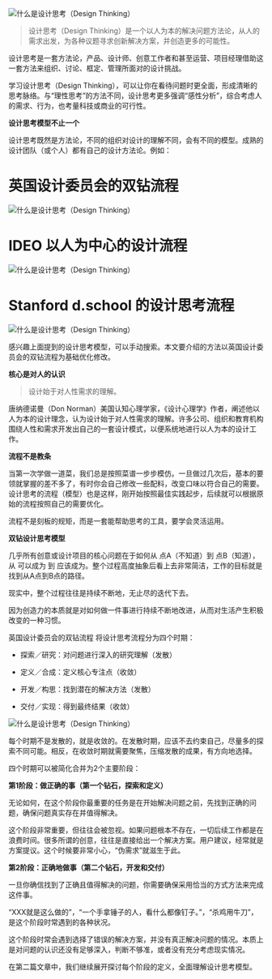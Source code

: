 ![什么是设计思考（Design Thinking）](http://p3.pstatp.com/large/4e7200043217c1ef624b)

> 设计思考（Design Thinking）是一个以人为本的解决问题方法论，从人的需求出发，为各种议题寻求创新解决方案，并创造更多的可能性。

设计思考是一套方法论，产品、设计师、创意工作者和甚至运营、项目经理借助这一套方法来组织、讨论、框定、管理所面对的设计挑战。

学习设计思考（Design Thinking），可以让你在看待问题时更全面，形成清晰的思考脉络。与“理性思考”的方法不同，设计思考更多强调“感性分析”，综合考虑人的需求、行为，也考量科技或商业的可行性。

**设计思考模型不止一个**

设计思考既然是方法论，不同的组织对设计的理解不同，会有不同的模型。成熟的设计团队（或个人）都有自己的设计方法论。例如：

# 英国设计委员会的双钻流程

![什么是设计思考（Design Thinking）](http://p3.pstatp.com/large/4e760003ca6c5674d930)

# IDEO 以人为中心的设计流程

![什么是设计思考（Design Thinking）](http://p1.pstatp.com/large/4e760003cab7f1be43f8)

# Stanford d.school 的设计思考流程

![什么是设计思考（Design Thinking）](http://p1.pstatp.com/large/4e7200043017aabb0479)

感兴趣上面提到的设计思考模型，可以手动搜索。本文要介绍的方法以英国设计委员会的双钻流程为基础优化修改。

**核心是对人的认识**

> 设计始于对人性需求的理解。

唐纳德诺曼（Don Norman）美国认知心理学家，《设计心理学》作者，阐述他以人为本的设计理念，认为设计始于对人性需求的理解。许多公司、组织和教育机构围绕人性和需求开发出自己的一套设计模式，以便系统地进行以人为本的设计工作。

**流程不是教条**

当第一次学做一道菜，我们总是按照菜谱一步步模仿。一旦做过几次后，基本的要领就掌握的差不多了，有时你会自己修改一些配料，改变口味以符合自己的需要。设计思考的流程（模型）也是这样，刚开始按照最佳实践起步，后续就可以根据原始的流程按照自己的需要优化。

流程不是刻板的规矩，而是一套能帮助思考的工具，要学会灵活运用。

**双钻设计思考模型**

几乎所有创意或设计项目的核心问题在于如何从 点A（不知道）到 点B（知道），从 可以成为 到 应该成为。整个过程高度抽象后看上去非常简洁，工作的目标就是找到从A点到B点的路径。

现实中，整个过程往往是持续不断地，无止尽的迭代下去。

因为创造力的本质就是对如何做一件事进行持续不断地改进，从而对生活产生积极改变的一种习惯。

英国设计委员会的双钻流程 将设计思考流程分为四个时期：

* 探索／研究：对问题进行深入的研究理解（发散）

* 定义／合成：定义核心专注点（收敛）

* 开发／构思：找到潜在的解决方法（发散）

* 交付／实现：得到最终结果（收敛）

![什么是设计思考（Design Thinking）](http://p3.pstatp.com/large/4e74000418dfcf2ededc)

每个时期不是发散的，就是收敛的。在发散时期，应该不去约束自己，尽量多的探索不同可能。相反，在收敛时期就需要聚焦，压缩发散的成果，有方向地选择。

四个时期可以被简化合并为2个主要阶段：

**第1阶段：做正确的事（第一个钻石，探索和定义）**

无论如何，在这个阶段你最重要的任务是在开始解决问题之前，先找到正确的问题，确保问题真实存在并值得解决。

这个阶段非常重要，但往往会被忽视。如果问题根本不存在，一切后续工作都是在浪费时间。很多所谓的创意，往往是直接给出一个解决方案。用户建议，经常就是方案提议。这个时候要非常小心，“伪需求”就滋生于此。

**第2阶段：正确地做事（第二个钻石，开发和交付）**

一旦你确信找到了正确且值得解决的问题，你需要确保采用恰当的方式方法来完成这件事。

“XXX就是这么做的”，“一个手拿锤子的人，看什么都像钉子。”，“杀鸡用牛刀”，是这个阶段时常遇到的各种状况。

这个阶段时常会遇到选择了错误的解决方案，并没有真正解决问题的情况。本质上是对问题的认识还没有足够深入，判断不够准，或者没有充分考虑现实情况。

在第二篇文章中，我们继续展开探讨每个阶段的定义，全面理解设计思考模型。

